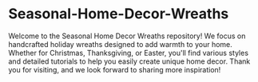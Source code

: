 # Seasonal-Home-Decor-Wreaths
Welcome to the Seasonal Home Decor Wreaths repository! We focus on handcrafted holiday wreaths designed to add warmth to your home. Whether for Christmas, Thanksgiving, or Easter, you'll find various styles and detailed tutorials to help you easily create unique home decor. Thank you for visiting, and we look forward to sharing more inspiration!
